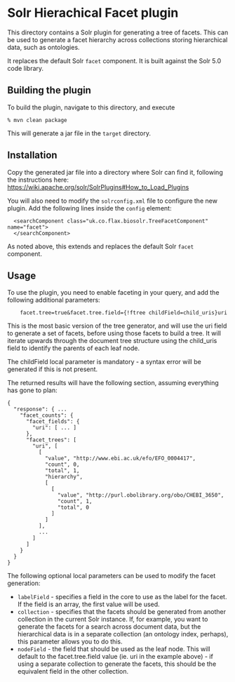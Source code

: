 # Solr Hierachical Facet plugin

This directory contains a Solr plugin for generating a tree of facets. This can
be used to generate a facet hierarchy across collections storing hierarchical
data, such as ontologies.

It replaces the default Solr `facet` component. It is built against the 
Solr 5.0 code library.

## Building the plugin

To build the plugin, navigate to this directory, and execute

```
% mvn clean package
```

This will generate a jar file in the `target` directory.

## Installation

Copy the generated jar file into a directory where Solr can find it, following
the instructions here: https://wiki.apache.org/solr/SolrPlugins#How_to_Load_Plugins

You will also need to modify the `solrconfig.xml` file to configure the
new plugin. Add the following lines inside the `config` element:

```
  <searchComponent class="uk.co.flax.biosolr.TreeFacetComponent" name="facet">
  </searchComponent>
```

As noted above, this extends and replaces the default Solr `facet` component.

## Usage

To use the plugin, you need to enable faceting in your query, and add the
following additional parameters:

```
    facet.tree=true&facet.tree.field={!ftree childField=child_uris}uri
```

This is the most basic version of the tree generator, and will use the uri field
to generate a set of facets, before using those facets to build a tree. It will
iterate upwards through the document tree structure using the child_uris field
to identify the parents of each leaf node.

The childField local parameter is mandatory - a syntax error will be generated if
this is not present.

The returned results will have the following section, assuming everything has gone
to plan:

```
{
  "response": { ...
    "facet_counts": {
      "facet_fields": {
        "uri": [ ... ]
      },
      "facet_trees": [
        "uri", [
          [
            "value", "http://www.ebi.ac.uk/efo/EFO_0004417",
            "count", 0,
            "total", 1,
            "hierarchy",
            [
              [
                "value", "http://purl.obolibrary.org/obo/CHEBI_3650",
                "count", 1,
                "total", 0
              ]
            ]
          ],
          ...
        ]
      ]
    }
  }
}    
```

The following optional local parameters can be used to modify the facet 
generation:

- `labelField` - specifies a field in the core to use as the label for the
facet. If the field is an array, the first value will be used.
- `collection` - specifies that the facets should be generated from another
collection in the current Solr instance. If, for example, you want to generate the
facets for a search across document data, but the hierarchical data is in a separate
collection (an ontology index, perhaps), this parameter allows you to do this.
- `nodeField` - the field that should be used as the leaf node. This will
default to the facet.tree.field value (ie. uri in the example above) - if using
a separate collection to generate the facets, this should be the equivalent field
in the other collection.
